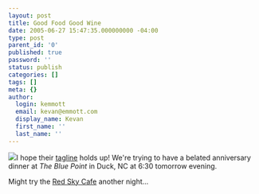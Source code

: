 ```yaml
---
layout: post
title: Good Food Good Wine
date: 2005-06-27 15:47:35.000000000 -04:00
type: post
parent_id: '0'
published: true
password: ''
status: publish
categories: []
tags: []
meta: {}
author:
  login: kemmott
  email: kevan@emmott.com
  display_name: Kevan
  first_name: ''
  last_name: ''
---
```

<p><img src="{{ site.url }}/assets/images/blog/subpage_headerbkg.gif" />I hope their <a href="http://www.goodfoodgoodwine.com/">tagline</a> holds up! We're trying to have a belated anniversary dinner at <em>The Blue Point</em> in Duck, NC at 6:30 tomorrow evening.</p>
<p>Might try the <a href="http://www.redskycafe.com/">Red Sky Cafe</a> another night...</p>
